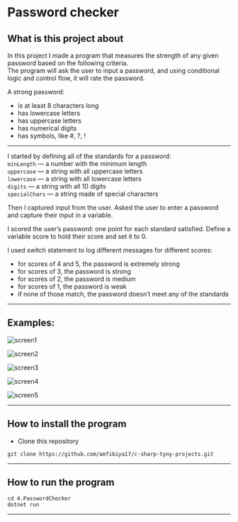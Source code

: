 Password checker
==============

## What is this project about

In this project I made a program that measures the strength of any given password based on the following criteria.  
The program will ask the user to input a password, and using conditional logic and control flow, it will rate the password.

A strong password:
- is at least 8 characters long
- has lowercase letters
- has uppercase letters
- has numerical digits
- has symbols, like #, ?, !

---

I started by defining all of the standards for a password:  
`minLength` — a number with the minimum length  
`uppercase` — a string with all uppercase letters  
`lowercase` — a string with all lowercase letters  
`digits` — a string with all 10 digits  
`specialChars` — a string made of special characters

Then I captured input from the user. Asked the user to enter a password and capture their input in a variable.

I scored the user’s password: one point for each standard satisfied. Define a variable score to hold their score and set it to 0.

I used switch statement to log different messages for different scores:
- for scores of 4 and 5, the password is extremely strong
- for scores of 3, the password is strong
- for scores of 2, the password is medium
- for scores of 1, the password is weak
- if none of those match, the password doesn’t meet any of the standards

---
## Examples:

![screen1](https://i.postimg.cc/XNPzX5rb/Screenshot-2022-07-31-at-12-27-38.png)  

![screen2](https://i.postimg.cc/hGKCNb59/Screenshot-2022-07-31-at-12-28-13.png)  

![screen3](https://i.postimg.cc/5tPZ3R2H/Screenshot-2022-07-31-at-12-28-58.png)  

![screen4](https://i.postimg.cc/W1NWHwK0/Screenshot-2022-07-31-at-12-30-51.png)  

![screen5](https://i.postimg.cc/qqcwmNxm/Screenshot-2022-07-31-at-12-31-12.png)  


---

## How to install the program

- Clone this repository 

```
git clone https://github.com/amfibiya17/c-sharp-tyny-projects.git
```

---

## How to run the program

```
cd 4.PasswordChecker
dotnet run
```

---